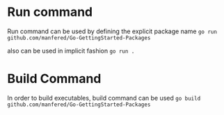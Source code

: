 # Run command
Run command can be used by defining the explicit package name 
`go run github.com/manfered/Go-GettingStarted-Packages`

also can be used in implicit fashion
`go run .`

# Build Command
In order to build executables, build command can be used 
`go build github.com/manfered/Go-GettingStarted-Packages`